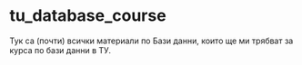 tu_database_course
==================

Тук са (почти) всички материали по Бази данни, които ще ми трябват за курса по бази данни в ТУ.

